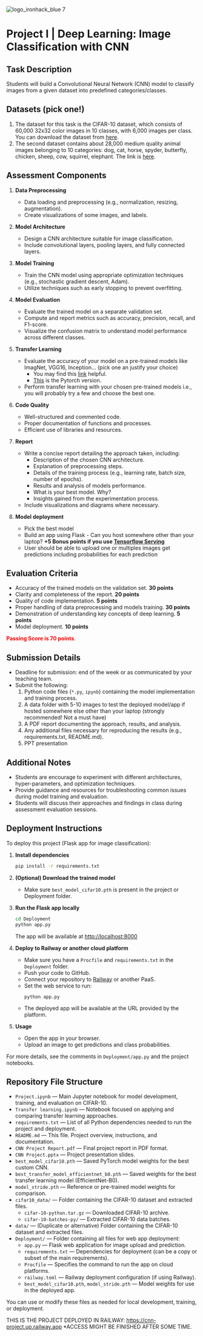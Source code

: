 ![logo_ironhack_blue 7](https://user-images.githubusercontent.com/23629340/40541063-a07a0a8a-601a-11e8-91b5-2f13e4e6b441.png)

# Project I | Deep Learning: Image Classification with CNN

## Task Description

Students will build a Convolutional Neural Network (CNN) model to classify images from a given dataset into predefined categories/classes.

## Datasets (pick one!)

1. The dataset for this task is the CIFAR-10 dataset, which consists of 60,000 32x32 color images in 10 classes, with 6,000 images per class. You can download the dataset from [here](https://www.cs.toronto.edu/~kriz/cifar.html).
2. The second dataset contains about 28,000 medium quality animal images belonging to 10 categories: dog, cat, horse, spyder, butterfly, chicken, sheep, cow, squirrel, elephant. The link is [here](https://www.kaggle.com/datasets/alessiocorrado99/animals10/data).

## Assessment Components

1. **Data Preprocessing**
   - Data loading and preprocessing (e.g., normalization, resizing, augmentation).
   - Create visualizations of some images, and labels.

2. **Model Architecture**
   - Design a CNN architecture suitable for image classification.
   - Include convolutional layers, pooling layers, and fully connected layers.

3. **Model Training**
   - Train the CNN model using appropriate optimization techniques (e.g., stochastic gradient descent, Adam).
   - Utilize techniques such as early stopping to prevent overfitting.

4. **Model Evaluation**
   - Evaluate the trained model on a separate validation set.
   - Compute and report metrics such as accuracy, precision, recall, and F1-score.
   - Visualize the confusion matrix to understand model performance across different classes.

5. **Transfer Learning**
    - Evaluate the accuracy of your model on a pre-trained models like ImagNet, VGG16, Inception... (pick one an justify your choice)
        - You may find this [link](https://www.tensorflow.org/tutorials/images/transfer_learning_with_hub) helpful.
        - [This](https://pytorch.org/tutorials/beginner/transfer_learning_tutorial.html) is the Pytorch version.
    - Perform transfer learning with your chosen pre-trained models i.e., you will probably try a few and choose the best one.

5. **Code Quality**
   - Well-structured and commented code.
   - Proper documentation of functions and processes.
   - Efficient use of libraries and resources.

6. **Report**
   - Write a concise report detailing the approach taken, including:
     - Description of the chosen CNN architecture.
     - Explanation of preprocessing steps.
     - Details of the training process (e.g., learning rate, batch size, number of epochs).
     - Results and analysis of models performance.
     - What is your best model. Why?
     - Insights gained from the experimentation process.
   - Include visualizations and diagrams where necessary.
   
 7. **Model deployment**
     - Pick the best model 
     - Build an app using Flask - Can you host somewhere other than your laptop? **+5 Bonus points if you use [Tensorflow Serving](https://www.tensorflow.org/tfx/guide/serving)**
     - User should be able to upload one or multiples images get predictions including probabilities for each prediction
    

## Evaluation Criteria

- Accuracy of the trained models on the validation set. **30 points**
- Clarity and completeness of the report. **20 points**
- Quality of code implementation. **5 points**
- Proper handling of data preprocessing and models training. **30 points**
- Demonstration of understanding key concepts of deep learning. **5 points**
- Model deployment. **10 points**

 <span style="color:red; weight: bold">**Passing Score is 70 points**</span>.

## Submission Details

- Deadline for submission: end of the week or as communicated by your teaching team.
- Submit the following:
  1. Python code files (`*.py`, `ipynb`) containing the model implementation and training process.
  2. A data folder with 5-10 images to test the deployed model/app if hosted somewhere else other than your laptop (strongly recommended! Not a must have)
  2. A PDF report documenting the approach, results, and analysis.
  3. Any additional files necessary for reproducing the results (e.g., requirements.txt, README.md).
  4. PPT presentation

## Additional Notes

- Students are encourage to experiment with different architectures, hyper-parameters, and optimization techniques.
- Provide guidance and resources for troubleshooting common issues during model training and evaluation.
- Students will discuss their approaches and findings in class during assessment evaluation sessions.

## Deployment Instructions

To deploy this project (Flask app for image classification):

1. **Install dependencies**
   ```bash
   pip install -r requirements.txt
   ```

2. **(Optional) Download the trained model**
   - Make sure `best_model_cifar10.pth` is present in the project or Deployment folder.

3. **Run the Flask app locally**
   ```bash
   cd Deployment
   python app.py
   ```
   The app will be available at [http://localhost:8000](http://localhost:8000)

4. **Deploy to Railway or another cloud platform**
   - Make sure you have a `Procfile` and `requirements.txt` in the `Deployment` folder.
   - Push your code to GitHub.
   - Connect your repository to [Railway](https://railway.app/) or another PaaS.
   - Set the web service to run:
     ```
     python app.py
     ```
   - The deployed app will be available at the URL provided by the platform.

5. **Usage**
   - Open the app in your browser.
   - Upload an image to get predictions and class probabilities.

For more details, see the comments in `Deployment/app.py` and the project notebooks.

## Repository File Structure

- `Project.ipynb` — Main Jupyter notebook for model development, training, and evaluation on CIFAR-10.
- `Transfer learning.ipynb` — Notebook focused on applying and comparing transfer learning approaches.
- `requirements.txt` — List of all Python dependencies needed to run the project and deployment.
- `README.md` — This file. Project overview, instructions, and documentation.
- `CNN Project Report.pdf` — Final project report in PDF format.
- `CNN Project.pptx` — Project presentation slides.
- `best_model_cifar10.pth` — Saved PyTorch model weights for the best custom CNN.
- `best_transfer_model_efficientnet_b0.pth` — Saved weights for the best transfer learning model (EfficientNet-B0).
- `model_stride.pth` — Reference or pre-trained model weights for comparison.
- `cifar10_data/` — Folder containing the CIFAR-10 dataset and extracted files.
    - `cifar-10-python.tar.gz` — Downloaded CIFAR-10 archive.
    - `cifar-10-batches-py/` — Extracted CIFAR-10 data batches.
- `data/` — (Duplicate or alternative) Folder containing the CIFAR-10 dataset and extracted files.
- `Deployment/` — Folder containing all files for web app deployment:
    - `app.py` — Flask web application for image upload and prediction.
    - `requirements.txt` — Dependencies for deployment (can be a copy or subset of the main requirements).
    - `Procfile` — Specifies the command to run the app on cloud platforms.
    - `railway.toml` — Railway deployment configuration (if using Railway).
    - `best_model_cifar10.pth`, `model_stride.pth` — Model weights for use in the deployed app.

You can use or modify these files as needed for local development, training, or deployment.

THIS IS THE PROJECT DEPLOYED IN RAILWAY: https://cnn-project.up.railway.app
*ACCESS MIGHT BE FINISHED AFTER SOME TIME.

